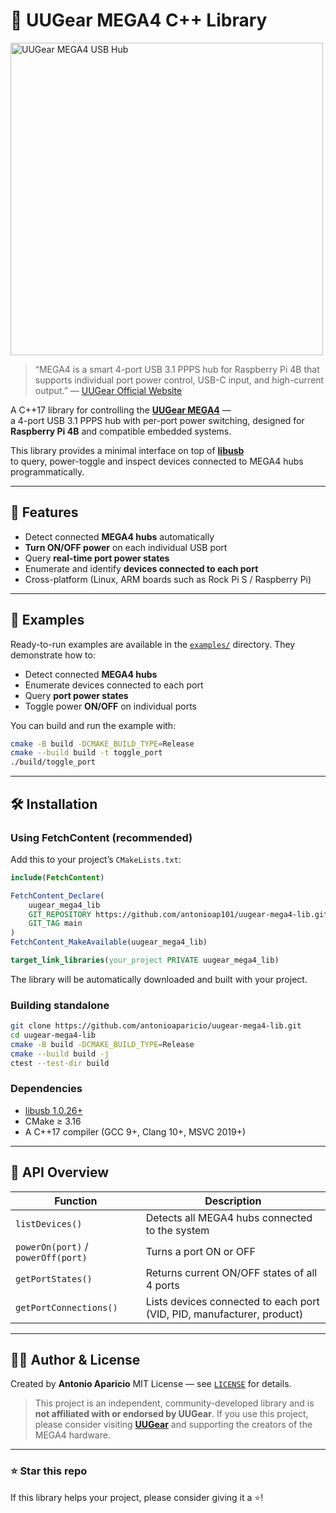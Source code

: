 # 🧩 UUGear MEGA4 C++ Library

<img src="https://www.uugear.com/wordpress/wp-content/uploads/2021/08/01.jpg" width="500" alt="UUGear MEGA4 USB Hub">

> “MEGA4 is a smart 4-port USB 3.1 PPPS hub for Raspberry Pi 4B that supports individual port power control, USB-C input, and high-current output.”
> — [UUGear Official Website](https://www.uugear.com/product/mega4-4-port-usb-3-1-ppps-hub-for-raspberry-pi-4b/)

A C++17 library for controlling the [**UUGear MEGA4**](https://www.uugear.com/product/mega4-4-port-usb-3-1-ppps-hub-for-raspberry-pi-4b/) —  
a 4-port USB 3.1 PPPS hub with per-port power switching, designed for **Raspberry Pi 4B** and compatible embedded systems.

This library provides a minimal interface on top of [**libusb**](https://libusb.info)  
to query, power-toggle and inspect devices connected to MEGA4 hubs programmatically.

---

## 🚀 Features

- Detect connected **MEGA4 hubs** automatically  
- **Turn ON/OFF power** on each individual USB port  
- Query **real-time port power states**  
- Enumerate and identify **devices connected to each port**  
- Cross-platform (Linux, ARM boards such as Rock Pi S / Raspberry Pi)

---

## 🧠 Examples

Ready-to-run examples are available in the [`examples/`](examples/) directory. They demonstrate how to:

- Detect connected **MEGA4 hubs**
- Enumerate devices connected to each port
- Query **port power states**
- Toggle power **ON/OFF** on individual ports

You can build and run the example with:

```bash
cmake -B build -DCMAKE_BUILD_TYPE=Release
cmake --build build -t toggle_port
./build/toggle_port
```

---

## 🛠️ Installation

### Using **FetchContent** (recommended)

Add this to your project’s `CMakeLists.txt`:

```cmake
include(FetchContent)

FetchContent_Declare(
    uugear_mega4_lib
    GIT_REPOSITORY https://github.com/antonioap101/uugear-mega4-lib.git
    GIT_TAG main
)
FetchContent_MakeAvailable(uugear_mega4_lib)

target_link_libraries(your_project PRIVATE uugear_mega4_lib)
```

The library will be automatically downloaded and built with your project.

### Building standalone

```bash
git clone https://github.com/antonioaparicio/uugear-mega4-lib.git
cd uugear-mega4-lib
cmake -B build -DCMAKE_BUILD_TYPE=Release
cmake --build build -j
ctest --test-dir build
```

### Dependencies

* [libusb 1.0.26+](https://libusb.info)
* CMake ≥ 3.16
* A C++17 compiler (GCC 9+, Clang 10+, MSVC 2019+)

---

## 🧩 API Overview

| Function                           | Description                                                            |
| ---------------------------------- | ---------------------------------------------------------------------- |
| `listDevices()`                    | Detects all MEGA4 hubs connected to the system                         |
| `powerOn(port)` / `powerOff(port)` | Turns a port ON or OFF                                                 |
| `getPortStates()`                  | Returns current ON/OFF states of all 4 ports                           |
| `getPortConnections()`             | Lists devices connected to each port (VID, PID, manufacturer, product) |

---


## 🧑‍💻 Author & License

Created by **Antonio Aparicio**
MIT License — see [`LICENSE`](./LICENSE) for details.

> This project is an independent, community-developed library and is **not affiliated with or endorsed by UUGear**. If you use this project, please consider visiting [**UUGear**](https://www.uugear.com) and supporting the creators of the MEGA4 hardware.

---

### ⭐ Star this repo

If this library helps your project, please consider giving it a ⭐!

